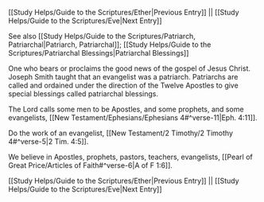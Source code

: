 [[Study Helps/Guide to the Scriptures/Ether|Previous Entry]]  ||  [[Study Helps/Guide to the Scriptures/Eve|Next Entry]]

 See also [[Study Helps/Guide to the Scriptures/Patriarch, Patriarchal|Patriarch, Patriarchal]]; [[Study Helps/Guide to the Scriptures/Patriarchal Blessings|Patriarchal Blessings]]

 One who bears or proclaims the good news of the gospel of Jesus Christ. Joseph Smith taught that an evangelist was a patriarch. Patriarchs are called and ordained under the direction of the Twelve Apostles to give special blessings called patriarchal blessings.

 The Lord calls some men to be Apostles, and some prophets, and some evangelists, [[New Testament/Ephesians/Ephesians 4#^verse-11|Eph. 4:11]].

 Do the work of an evangelist, [[New Testament/2 Timothy/2 Timothy 4#^verse-5|2 Tim. 4:5]].

 We believe in Apostles, prophets, pastors, teachers, evangelists, [[Pearl of Great Price/Articles of Faith#^verse-6|A of F 1:6]].

[[Study Helps/Guide to the Scriptures/Ether|Previous Entry]]  ||  [[Study Helps/Guide to the Scriptures/Eve|Next Entry]]